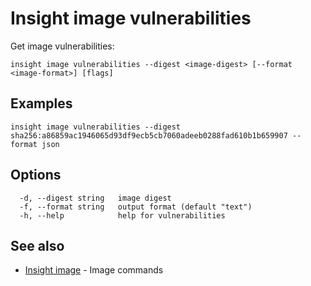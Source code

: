 # Insight image vulnerabilities

Get image vulnerabilities:

```
insight image vulnerabilities --digest <image-digest> [--format <image-format>] [flags]
```

## <a id='examples'></a>Examples

```
insight image vulnerabilities --digest sha256:a86859ac1946065d93df9ecb5cb7060adeeb0288fad610b1b659907 --format json
```

## <a id='options'></a>Options

```
  -d, --digest string   image digest
  -f, --format string   output format (default "text")
  -h, --help            help for vulnerabilities
```

## <a id='see-also'></a>See also

* [Insight image](insight_image.md)	 - Image commands

